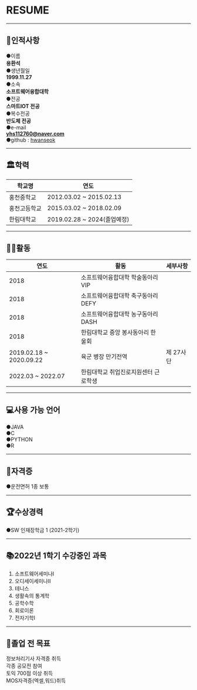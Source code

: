 # RESUME    
***
## 👀인적사항   
●이름   
**용환석**   
●생년월일             
**1999.11.27**   
●소속   
**소프트웨어융합대학**          
●전공       
**스마트IOT 전공**     
●복수전공   
**반도체 전공**   
●e-mail   
**yhs112760@naver.com**      
●github : [hwanseok][github]   

[github]:http://github.com/YongHwanSeok
***

## 🏛학력   
|학교명|연도|
|---|---|
|홍천중학교|2012.03.02 ~ 2015.02.13|
|홍천고등학교|2015.03.02 ~ 2018.02.09|
|한림대학교|2019.02.28 ~ 2024(졸업예정)|

***
## 🏃‍♂️활동   
|연도|활동|세부사항|
|---|---|---|
|2018|소프트웨어융합대학 학술동아리 VIP||
|2018|소프트웨어융합대학 축구동아리 DEFY||
|2018|소프트웨어융합대학 농구동아리 DASH||
|2018|한림대학교 중앙 봉사동아리 한울회||
|2019.02.18 ~ 2020.09.22|육군 병장 만기전역|제 27사단|
|2022.03 ~ 2022.07|한림대학교 취업진로지원센터 근로학생||

***
## 💻사용 가능 언어   
●JAVA   
●C   
●PYTHON   
●R   

***
## 👑자격증
●운전면허 1종 보통

***
## 🏆수상경력   
●SW 인재장학금 1 (2021-2학기)   

***
## 📚2022년 1학기 수강중인 과목
1. 소프트웨어세미나I
2. 오디세이세미나II
3. 테니스
4. 생활속의 통계학
5. 공학수학
6. 회로이론
7. 전자기학I

***
## 📅졸업 전 목표   
정보처리기사 자격증 취득   
각종 공모전 참여   
토익 700점 이상 취득   
MOS자격증(엑셀,워드)취득
